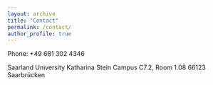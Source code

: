 ```yaml
---
layout: archive
title: "Contact"
permalink: /contact/
author_profile: true
---
```


Phone: +49 681 302 4346

Saarland University
Katharina Stein
Campus C7.2, Room 1.08
66123 Saarbrücken